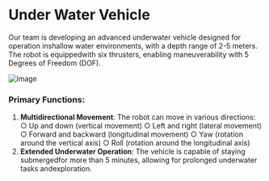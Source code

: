 # Under Water Vehicle 
Our team is developing an advanced underwater vehicle designed for operation inshallow water environments, with a depth range of 2-5 meters. The robot is equippedwith six thrusters, enabling maneuverability with 5 Degrees of Freedom (DOF).

![image](https://github.com/user-attachments/assets/d058e469-873a-4238-8e82-6f5734f3a49f)

### Primary Functions:
1. **Multidirectional Movement**: The robot can move in various directions:
○ Up and down (vertical movement)
○ Left and right (lateral movement)
○ Forward and backward (longitudinal movement)
○ Yaw (rotation around the vertical axis)
○ Roll (rotation around the longitudinal axis)
2. **Extended Underwater Operation**: The vehicle is capable of staying submergedfor more than 5 minutes, allowing for prolonged underwater tasks andexploration.


